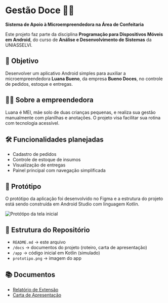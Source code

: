 
# Gestão Doce 🍬📱
**Sistema de Apoio à Microempreendedora na Área de Confeitaria**

Este projeto faz parte da disciplina **Programação para Dispositivos Móveis em Android**, do curso de **Análise e Desenvolvimento de Sistemas** da UNIASSELVI.

## 🎯 Objetivo
Desenvolver um aplicativo Android simples para auxiliar a microempreendedora **Luana Bueno**, da empresa **Bueno Doces**, no controle de pedidos, estoque e entregas.

## 👩‍🍳 Sobre a empreendedora
Luana é MEI, mãe solo de duas crianças pequenas, e realiza sua gestão manualmente com planilhas e anotações. O projeto visa facilitar sua rotina com tecnologia acessível.

## 🛠️ Funcionalidades planejadas
- Cadastro de pedidos
- Controle de estoque de insumos
- Visualização de entregas
- Painel principal com navegação simplificada

## 📱 Protótipo
O protótipo da aplicação foi desenvolvido no Figma e a estrutura do projeto está sendo construída em Android Studio com linguagem Kotlin.

![Protótipo da tela inicial](prototipo.png)

## 📂 Estrutura do Repositório
- `README.md` → este arquivo
- `/docs` → documentos do projeto (roteiro, carta de apresentação)
- `/app` → código inicial em Kotlin (simulado)
- `prototipo.png` → imagem do app

## 📚 Documentos
- [Relatório de Extensão](docs/roteiro-de-extensao.pdf)
- [Carta de Apresentação](docs/carta-de-apresentacao.pdf)
